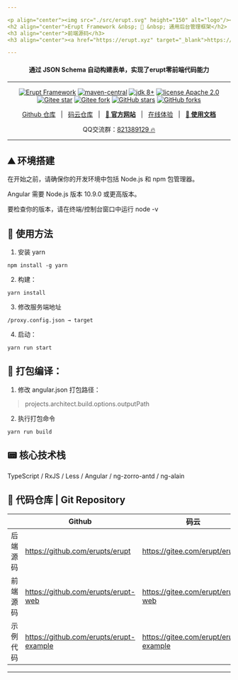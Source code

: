 ```yaml
---

<p align="center"><img src="./src/erupt.svg" height="150" alt="logo"/></p>
<h2 align="center">Erupt Framework &nbsp; 🚀 &nbsp; 通用后台管理框架</h2>
<h3 align="center">前端源码</h3>
<h3 align="center"><a href="https://erupt.xyz" target="_blank">https://www.erupt.xyz</a></h3>

---
```


<h4 align="center">通过 JSON Schema 自动构建表单，实现了erupt零前端代码能力</h4>

---

<p align="center">
    <a href="https://www.erupt.xyz" target="_blank"><img src="https://img.shields.io/badge/Erupt-Framework-brightgreen" alt="Erupt Framework"></a>
    <a href="https://mvnrepository.com/search?q=erupt"><img src="https://img.shields.io/maven-central/v/xyz.erupt/erupt" alt="maven-central"></a>
    <a href="https://www.oracle.com/technetwork/java/javase/downloads/index.html"><img src="https://img.shields.io/badge/JDK-8+-green.svg" alt="jdk 8+"></a>
    <a href="./LICENSE"><img src="https://img.shields.io/badge/license-Apache%202-blue" alt="license Apache 2.0"></a>
    <a href="https://gitee.com/erupt/erupt"><img src="https://gitee.com/erupt/erupt/badge/star.svg?theme=dark" alt="Gitee star"></a>
    <a href="https://gitee.com/erupt/erupt"><img src="https://gitee.com/erupt/erupt/badge/fork.svg?theme=dark" alt="Gitee fork"></a>
    <a href="https://github.com/erupts/erupt"><img src="https://img.shields.io/github/stars/erupts/erupt?style=social" alt="GitHub stars"></a>
    <a href="https://github.com/erupts/erupt"><img src="https://img.shields.io/github/forks/erupts/erupt?style=social" alt="GitHub forks"></a>
</p>

<p align="center">
    <a href="https://github.com/erupts/erupt">Github 仓库</a> &nbsp; | &nbsp; 
    <a href="https://gitee.com/erupt/erupt">码云仓库</a> &nbsp; | &nbsp; 
    <a href="https://www.erupt.xyz" target="_blank"><b>🦅 官方网站</b></a> &nbsp; | &nbsp; 
    <a href="https://www.erupt.xyz/demo" target="_blank">在线体验</a> &nbsp; | &nbsp; 
    <a href="https://www.yuque.com/erupts" target="_blank"><b>📕 使用文档</b></a>
</p>

<p align="center">
    QQ交流群：<a href="https://jq.qq.com/?_wv=1027&k=MCd4plZ0">821389129 🔥</a>
</p>

---

## ⛰ 环境搭建

在开始之前，请确保你的开发环境中包括 Node.js 和 npm 包管理器。

Angular 需要 Node.js 版本 10.9.0 或更高版本。

要检查你的版本，请在终端/控制台窗口中运行 node -v

## 🥌 使用方法

1. 安装 yarn
```shell script
npm install -g yarn
```

2. 构建：
```shell script
yarn install
```

3. 修改服务端地址
```
/proxy.config.json → target
```

4. 启动：
```shell script
yarn run start
```


## 🍭 打包编译：
1. 修改 angular.json 打包路径：
> projects.architect.build.options.outputPath

2. 执行打包命令
```shell script
yarn run build
``` 

## 📟 核心技术栈

TypeScript / RxJS / Less / Angular / ng-zorro-antd / ng-alain

## 🏅 代码仓库 | Git Repository
| |  Github  | 码云 |
|  ---- |  ----  | ----  | 
| 后端源码 | https://github.com/erupts/erupt | https://gitee.com/erupt/erupt |
| 前端源码 | https://github.com/erupts/erupt-web | https://gitee.com/erupt/erupt-web |
| 示例代码 | https://github.com/erupts/erupt-example | https://gitee.com/erupt/erupt-example |

---
